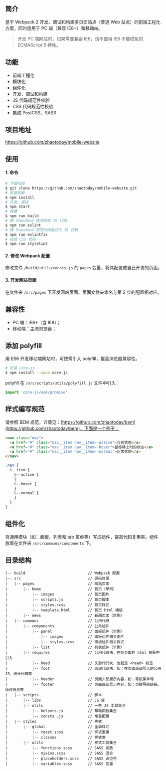 ## 简介
基于 Webpack 2 开发、调试和构建多页面站点（普通 Web 站点）的前端工程化方案，同时适用于 PC 端（兼容 IE8+）和移动端。
> 开发 PC 端网站时，如果需要兼容 IE8，请不要用 IE8 不能模拟的 ECMAScript 5 特性。

## 功能
- 前端工程化
- 模块化
- 组件化
- 开发、调试和构建
- JS 代码规范性校验
- CSS 代码规范性校验
- 集成 PostCSS、SASS

## 项目地址
https://github.com/zhaotoday/mobile-website

## 使用
#### 1. 命令
```bash
# 下载代码
$ git clone https://github.com/zhaotoday/mobile-website.git
# 安装依赖
$ npm install
# 开发、调试
$ npm start
# 构建
$ npm run build
# 按 Standard 规范校验 JS 代码
$ npm run eslint
# 按 Standard 规范代码格式化 JS 代码
$ npm run eslintfix
# 校验 CSS 代码
$ npm run stylelint
```

#### 2. 修改 Webpack 配置
修改文件 `/build/utils/consts.js` 的 `pages` 变量，将其配置成自己开发的页面。

#### 3. 开发网站页面
在文件夹 `/src/pages` 下开发网站页面，页面文件夹命名与第 2 步的配置相对应。

## 兼容性
- PC 端：IE8+（含 IE8）；
- 移动端：主流浏览器；

## 添加 polyfill
用 ES6 开发移动端网站时，可按需引入 polyfill，提高浏览器兼容性。
```bash
# 安装 core-js
$ npm install --save core-js
```
polyfill 在 `/src/scripts/utils/polyfill.js` 文件中引入：
```js
import 'core-js/es6/promise'
```

## 样式编写规范
请参照 BEM 规范，详情见：[https://github.com/zhaotoday/bem](https://github.com/zhaotoday/bem)，下面是一个例子：
```html
<nav class="nav">
  <a href="#" class="nav__item nav__item--active">当前状态</a>
  <a href="#" class="nav__item nav__item--hover">鼠标移上时的状态</a>
  <a href="#" class="nav__item nav__item--normal">正常状态</a>
</nav>
```
```scss
.nav {
  &__item {
    &--active {
    }
    &--hover {
    }
    &--normal {
    }
  }
}
```

## 组件化
将通用模块（如：面板、列表和 tab 菜单等）写成组件，提高代码复用率。组件放置在文件夹 `/src/commons/components` 下。

## 目录结构
```
|-- build                            // Webpack 配置
|-- src                              // 源码目录
|   |-- pages                        // 网站页面
|       |-- home                     // 首页（举例）
|           |-- images               // 首页图片
|           |-- scripts.js           // 首页脚本
|           |-- styles.scss          // 首页样式
|           |-- template.html        // 首页 html 模板
|       |-- news                     // 新闻页面（举例）
|   |-- commons                      // 公用代码
|       |-- components               // 公共组件
|           |-- panel                // 面板组件（举例）
|               |-- images           // 面板组件相关图片
|               |-- styles.scss      // 面板组件相关样式
|           |-- list                 // 列表组件（举例）
|       |-- requires                 // 公用代码块，在各页面的 html 模板中引入
|           |-- head                 // 头部代码块，也就是 <head> 标签
|           |-- foot                 // 底部代码块，如：在页面底部引入的公用 JS、统计代码等
|           |-- header               // 页面头部展示内容，如：导航菜单等
|           |-- footer               // 页面底部展示内容，如：页脚导航链接、版权信息等
|   |-- scripts                      // 脚本
|       |-- libs                     // JS 库
|       |-- utils                    // 一些 JS 工具集合
|           |-- helpers.js           // 帮助函数集合
|           |-- consts .js           // 常量配置
|   |-- styles                       // 样式
|       |-- global                   // 全局样式
|           |-- reset.scss           // 样式重置
|           |-- classes              // 样式类
|       |-- utils                    // 样式工具集合
|           |-- functions.scss       // SASS 函数
|           |-- mixins.scss          // SASS 混合
|           |-- placeholders.scss    // SASS 占位符
|           |-- variables.scss       // SASS 变量

```